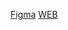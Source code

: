 [Figma](https://www.figma.com/file/rZqKDSoCvnHVssUPhkaIyy/16.01.2023?node-id=0%3A1&t=HISNfzkvQ4gZtATG-1)
[WEB](https://pslib-cz.github.io/2022l3web-pppp-VladislavLevitskii/)